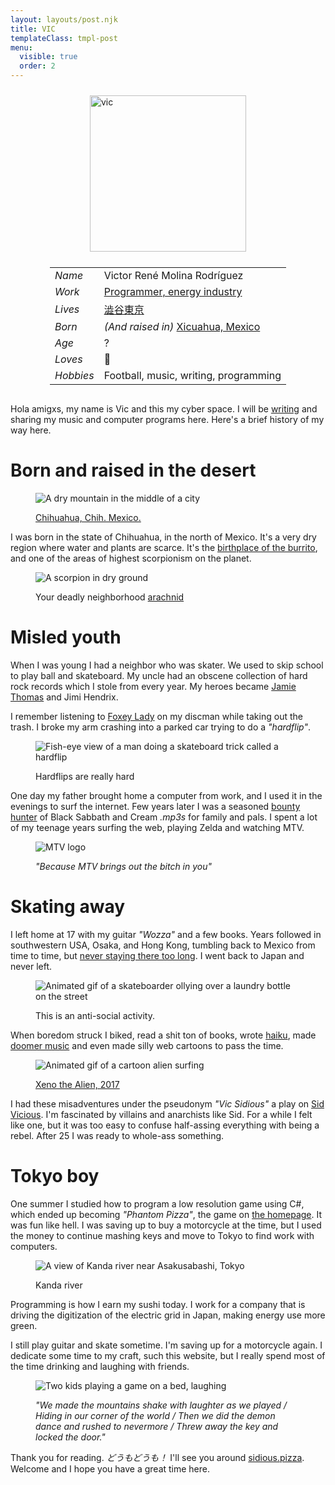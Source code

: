 ```yaml
---
layout: layouts/post.njk
title: VIC
templateClass: tmpl-post
menu:
  visible: true
  order: 2
---
```


<style>
.info {
  display: flex;
  align-items: center;
  justify-content: center;
  flex-direction: row;
  flex-wrap: wrap;
}

.vic-profile-pic {
  margin: 1vw;
}
</style>

<script type="text/javascript" async>
document.addEventListener("DOMContentLoaded", () => {
  const ageElement = document.getElementById("age_µs");
  const MS_TO_µs_FACTOR = 1000;
  const UNIX_TIME_START_YEAR = 1970;
  const unixZero = new Date(+0); 
  const vicsBirthday = new Date("September 24, 1991");
  setInterval(() => {
    const unixNow = new Date(); 
    const vicsAgeDate = new Date(unixNow.getTime() - vicsBirthday.getTime());
    const vicsAgeMs = vicsAgeDate.getTime();
    const vicsAgeµs = vicsAgeMs * MS_TO_µs_FACTOR;
    const vicsAgeFemto = vicsAgeMs * MS_TO_µs_FACTOR;
    ageElement.innerHTML = `${vicsAgeµs}<sub><em>µs</em></sub> <em>(${Math.abs(vicsAgeDate.getUTCFullYear() - UNIX_TIME_START_YEAR)})</em>`
  });
});
</script>

<div class="info">
  <picture class="vic-profile-pic">
    <img alt="vic" width=250 src="/assets/vic.png"/>
  </picture>

  <article>

|           |                                                                             |
| --------- | --------------------------------------------------------------------------- |
| _Name_    | <div class="ypewriter">Victor René Molina Rodríguez</div>                   |
| _Work_    | [Programmer, energy industry](https://github.com/sidiousvic)                |
| _Lives_   | [澁谷東京](https://goo.gl/maps/1YfuGi5HYgRpBjN7A)                           |
| _Born_    | _(And raised in)_ [Xicuahua, Mexico](https://goo.gl/maps/Ja9LxnZ6kosdRa586) |
| _Age_     | <span id="age_µs">?</span>                                                  |
| _Loves_   | 🍕                                                                          |
| _Hobbies_ | Football, music, writing, programming                                       |

  </article>
</div>

Hola amigxs, my name is Vic and this my cyber space. I will be [writing](/weblog) and sharing my music and computer programs here. Here's a brief history of my way here.

# Born and raised in the desert

<figure>
  <picture>

![A dry mountain in the middle of a city](/assets/chihuahua.jpeg)

  </picture>
  <figcaption>

[Chihuahua, Chih. Mexico.](https://en.wikipedia.org/wiki/Chihuahua_City)

  </figcaption>
</figure>

I was born in the state of Chihuahua, in the north of Mexico. It's a very dry region where water and plants are scarce. It's the [birthplace of the burrito](https://en.wikipedia.org/wiki/Burrito#:~:text=Burritos%20are%20a%20traditional%20food%20of%20Ciudad%20Ju%C3%A1rez%2C%20a%20city%20bordering%20El%20Paso%2C%20Texas%2C%20in%20the%20northern%20Mexican%20state%20of%20Chihuahua%2C%20where%20people%20buy%20them%20at%20restaurants%20and%20roadside%20stands.%20Northern%20Mexican%20border%20towns%20like%20Villa%20Ahumada%20have%20an%20established%20reputation%20for%20serving%20burritos.), and one of the areas of highest scorpionism on the planet.

<figure>
  <picture>

![A scorpion in dry ground](/assets/scorpionism.png)

  </picture>
  <figcaption>

Your deadly neighborhood [arachnid](https://en.wikipedia.org/wiki/Scorpion#:~:text=Scorpions%20are%20xerocoles%2C%20meaning%20they%20primarily%20live%20in%20deserts%2C)

  </figcaption>
</figure>

# Misled youth

When I was young I had a neighbor who was skater. We used to skip school to play ball and skateboard. My uncle had an obscene collection of hard rock records which I stole from every year. My heroes became [Jamie Thomas](https://www.youtube.com/watch?v=452Oxqm4E3Y) and Jimi Hendrix.

I remember listening to [Foxey Lady](https://www.youtube.com/watch?v=_PVjcIO4MT4) on my discman while taking out the trash. I broke my arm crashing into a parked car trying to do a _"hardflip"_.

<figure>
  <picture>

![Fish-eye view of a man doing a skateboard trick called a hardflip](/assets/hardflip.gif)

  </picture>
  <figcaption>

Hardflips are really hard

  </figcaption>
</figure>

One day my father brought home a computer from work, and I used it in the evenings to surf the internet. Few years later I was a seasoned [bounty hunter](https://en.wikipedia.org/wiki/Music_piracy) of Black Sabbath and Cream _.mp3s_ for family and pals. I spent a lot of my teenage years surfing the web, playing Zelda and watching MTV.

<figure>
  <picture>
  
![MTV logo](/assets/mtvlogo.gif)

  </picture>
  <figcaption>
    <em>"Because MTV brings out the bitch in you"</em>
  </figcaption>
</figure>

# Skating away

I left home at 17 with my guitar _"Wozza"_ and a few books. Years followed in southwestern USA, Osaka, and Hong Kong, tumbling back to Mexico from time to time, but [never staying there too long](https://en.wikipedia.org/wiki/Timeline_of_the_Mexican_drug_war). I went back to Japan and never left.

<figure>
  <picture>

![Animated gif of a skateboarder ollying over a laundry bottle on the street](/assets/skating-tokyo.gif)

  </picture>
  <figcaption>
  This is an anti-social activity.
  </figcaption>
</figure>

When boredom struck I biked, read a shit ton of books, wrote [haiku](/tags/haiku), made [doomer music](https://open.spotify.com/intl-ja/track/4YinnI3uql8ax8EZyqyIjl?si=c25ebef66fa546bc) and even made silly web cartoons to pass the time.

<figure>
  <picture>

![Animated gif of a cartoon alien surfing](/assets/surfing-with-the-alien.gif)

  </picture>
  <figcaption>

[Xeno the Alien, 2017](https://www.youtube.com/watch?v=cu3iGtqeYD4)

  </figcaption>
</figure>

I had these misadventures under the pseudonym _"Vic Sidious"_ a play on [Sid Vicious](https://www.youtube.com/watch?v=rDyb_alTkMQ). I'm fascinated by villains and anarchists like Sid. For a while I felt like one, but it was too easy to confuse half-assing everything with being a rebel. After 25 I was ready to whole-ass something.

# Tokyo boy

One summer I studied how to program a low resolution game using C#, which ended up becoming _"Phantom Pizza"_, the game on [the homepage](/). It was fun like hell. I was saving up to buy a motorcycle at the time, but I used the money to continue mashing keys and move to Tokyo to find work with computers.

<figure>
  <picture>

![A view of Kanda river near Asakusabashi, Tokyo](/assets/tokyo.gif)

  </picture>
  <figcaption>
    Kanda river 
  </figcaption>
</figure>

Programming is how I earn my sushi today. I work for a company that is driving the digitization of the electric grid in Japan, making energy use more green.

I still play guitar and skate sometime. I'm saving up for a motorcycle again. I dedicate some time to my craft, such this website, but I really spend most of the time drinking and laughing with friends.

<figure>
  <picture>

![Two kids playing a game on a bed, laughing](/assets/ichigo.jpg)

  </picture>
  <figcaption>
  
<span style="font-style: italic;">"We made the mountains shake with laughter as we played <em>/</em> Hiding in our corner of the world <em>/</em> Then we did the demon dance and rushed to nevermore <em>/</em> Threw away the key and locked the door."</style>
  </figcaption>
</figure>

Thank you for reading. _どうもどうも！_ I'll see you around [sidious.pizza](/). Welcome and I hope you have a great time here.
